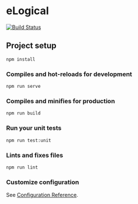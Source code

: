 # eLogical

[![Build Status](https://srad.visualstudio.com/elogical-node/_apis/build/status/elogical-node%20-%20CI?branchName=master)](https://srad.visualstudio.com/elogical-node/_build/latest?definitionId=2&branchName=master)

## Project setup
```
npm install
```

### Compiles and hot-reloads for development
```
npm run serve
```

### Compiles and minifies for production
```
npm run build
```

### Run your unit tests
```
npm run test:unit
```

### Lints and fixes files
```
npm run lint
```

### Customize configuration
See [Configuration Reference](https://cli.vuejs.org/config/).
